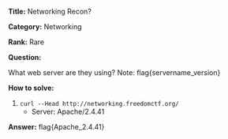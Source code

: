 **Title:** Networking Recon?

**Category:** Networking

**Rank:** Rare

**Question:**

What web server are they using? Note: flag{servername_version}

**How to solve:**
1.  `curl --Head http://networking.freedomctf.org/`
    - Server: Apache/2.4.41

**Answer:** flag{Apache_2.4.41}
